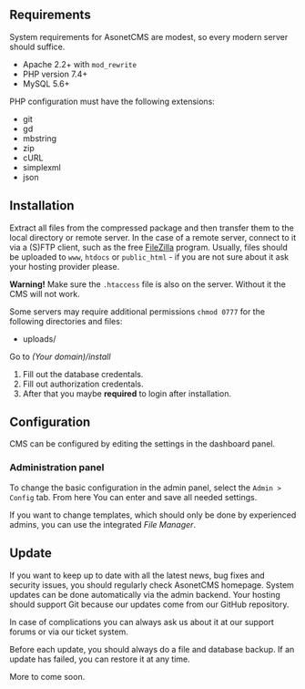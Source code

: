 Requirements
------------

System requirements for AsonetCMS are modest, so every modern server should suffice.

+ Apache 2.2+ with `mod_rewrite`
+ PHP version 7.4+
+ MySQL 5.6+

PHP configuration must have the following extensions:

+ git
+ gd
+ mbstring
+ zip
+ cURL
+ simplexml
+ json


Installation
------------

Extract all files from the compressed package and then transfer them to the local directory or remote server. In the case of a remote server, connect to it via a (S)FTP client, such as the free [FileZilla](https://filezilla-project.org) program. Usually, files should be uploaded to `www`, `htdocs` or `public_html` - if you are not sure about it ask your hosting provider please.

**Warning!** Make sure the `.htaccess` file is also on the server. Without it the CMS will not work.

Some servers may require additional permissions `chmod 0777` for the following directories and files:

+ uploads/

Go to _(Your domain)/install_
1. Fill out the database credentals.
2. Fill out authorization credentals.
3. After that you maybe **required** to login after installation.

Configuration
-------------

CMS can be configured by editing the settings in the dashboard panel.

### Administration panel
To change the basic configuration in the admin panel, select the `Admin > Config` tab. From here You can enter and save all needed settings.

If you want to change templates, which should only be done by experienced admins, you can use the integrated _File Manager_.


Update
------

If you want to keep up to date with all the latest news, bug fixes and security issues, you should regularly check AsonetCMS homepage. System updates can be done automatically via the admin backend. Your hosting should support Git because our updates come from our GitHub repository.

In case of complications you can always ask us about it at our support forums or via our ticket system.

Before each update, you should always do a file and database backup. If an update has failed, you can restore it at any time.


More to come soon.
